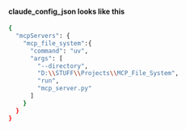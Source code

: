 #### claude_config_json looks like this

```bash
{
  "mcpServers": {
    "mcp_file_system":{
      "command": "uv",
      "args": [
        "--directory",
        "D:\\STUFF\\Projects\\MCP_File_System",
        "run",
        "mcp_server.py"
      ]
    }
  }
}
```